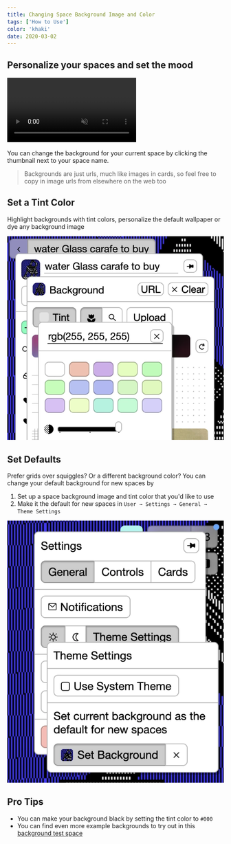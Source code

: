 ```yaml
---
title: Changing Space Background Image and Color
tags: ['How to Use']
color: 'khaki'
date: 2020-03-02
---
```


## Personalize your spaces and set the mood

<video autoplay loop muted playsinline class="wide">
  <source src="/assets/posts/change-space-background/demo.mp4">
</video>


You can change the background for your current space by clicking the thumbnail next to your space name.

> Backgrounds are just urls, much like images in cards, so feel free to copy in image urls from elsewhere on the web too

## Set a Tint Color

Highlight backgrounds with tint colors, personalize the default wallpaper or dye any background image

<img src="/assets/posts/change-space-background/tint.webp" />

## Set Defaults

Prefer grids over squiggles? Or a different background color? You can change your default background for new spaces by

1. Set up a space background image and tint color that you'd like to use
2. Make it the default for new spaces in `User → Settings → General → Theme Settings`

<img src="/assets/posts/change-space-background/settings.webp" />

## Pro Tips

- You can make your background black by setting the tint color to `#000`
- You can find even more example backgrounds to try out in this [background test space](https://kinopio.club/space-backgrounds-Evd_H7siYsx03PkbFsa9M)
